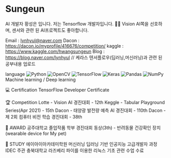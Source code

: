 # Sungeun


AI 개발자 황성은 입니다.
저는 Tensorflow 개발자입니다. 👨‍💻
Vision AI쪽을 선호하며, 센서와 관련 된 AI프로젝트도 좋아합니다.


Email : lynhyul@naver.com
Dacon : https://dacon.io/myprofile/416676/competition/
kaggle : https://www.kaggle.com/hwangsungeun
Blog : https://blog.naver.com/lynhyul // 케라스 텐서플로우(딥러닝,머신러닝)과 관련 된 공부내용 업로드

language
<img alt="Python" src="https://img.shields.io/badge/python-%2314354C.svg?&style=for-the-badge&logo=python&logoColor=white"/>
<img alt="OpenCV" src="https://img.shields.io/badge/opencv-%23white.svg?&style=for-the-badge&logo=opencv&logoColor=white"/>
<img alt="TensorFlow" src="https://img.shields.io/badge/TensorFlow-%23FF6F00.svg?&style=for-the-badge&logo=TensorFlow&logoColor=white" />
<img alt="Keras" src="https://img.shields.io/badge/Keras-%23D00000.svg?&style=for-the-badge&logo=Keras&logoColor=white"/>
<img alt="Pandas" src="https://img.shields.io/badge/pandas-%23150458.svg?&style=for-the-badge&logo=pandas&logoColor=white" />
<img alt="NumPy" src="https://img.shields.io/badge/numpy-%23013243.svg?&style=for-the-badge&logo=numpy&logoColor=white" />
Machine learning / Deep learning



💻 Certification
TensorFlow Developer Certificate

🏆 Competition
Lotte - Vision AI 경진대회 - 12th
Keggle - Tabular Playground Series(Apr 2021) - 15th
Dacon - 태양광 발전량 예측 AI 경진대회 - 110th
Dacon - 제 2회 컴퓨터 비전 학습 경진대회 - 38th

🏅 AWARD
공주대학교 졸업작품 학부 경진대회 동상(3th) - 반려동물 건강확인 장치(wearable device for My pet)

📖 STUDY
에이아이아카데미학원 머신러닝 딥러닝 기반 인공지능 고급개발자 과정
IDEC 주관 충북대학교	라즈베리 파이를 이용한 리눅스 기초 관련 수업 수료
